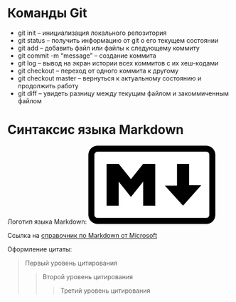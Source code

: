 # Команды Git

* git init – инициализация локального репозитория
* git status – получить информацию от git о его текущем состоянии
* git add – добавить файл или файлы к следующему коммиту
*  git commit -m “message” – создание коммита
* git log – вывод на экран истории всех коммитов с их хеш-кодами
* git checkout – переход от одного коммита к другому
* git checkout master – вернуться к актуальному состоянию и продолжить работу
* git diff – увидеть разницу между текущим файлом и закоммиченным файлом

# Синтаксис языка Markdown 

Логотип языка Markdown: ![Markdown](./Markdown.png "Markdown")

Ссылка на [справочник по Markdown от Microsoft](https://docs.microsoft.com/ru-ru/contribute/markdown-reference)


Оформление цитаты:
> Первый уровень цитирования
>> Второй уровень цитирования
>>> Третий уровень цитирования